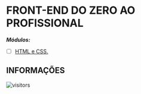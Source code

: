 # FRONT-END DO ZERO AO PROFISSIONAL

***Módulos:***

- [ ] [HTML e CSS.](https://github.com/Devsgeeknerd/html-e-css-zp "Ir Para as Aulas")
<!-- - [ ] HTML5 e CSS3. -->
<!-- - [ ] Git e GitHub. -->
<!-- - [ ] JavaScript — Básico. -->
<!-- - [ ] JavaScript — Intermediário. -->
<!-- - [ ] JavaScript — Avançado. -->
<!-- - [ ] jQuery. -->
<!-- - [ ] Bootstrap 4. -->
<!-- - [ ] ECMAScript 6+ (ES6+). -->
<!-- - [ ] Package Managers (NPM e Yarn). -->
<!-- - [ ] Arquitetura de CSS (BEM). -->
<!-- - [ ] Sass. -->
<!-- - [ ] Webpack. -->
<!-- - [ ] Gulp. -->
<!-- - [ ] React.js. -->
<!-- - [ ] Redux. -->
<!-- - [ ] Projeto — Devsolx (React.js). -->
<!-- - [ ] Vue.js. -->
<!-- - [ ] Angular 9. -->
<!-- - [ ] PWA. -->
<!-- - [ ] TypeScript. -->
<!-- - [ ] GraphQL. -->
<!-- - [ ] Canvas e SVG. -->
<!-- - [ ] User Interface (UI). -->
<!-- - [ ] User Experience (UX). -->
<!-- - [ ] Conceitos de Design. -->

## INFORMAÇÕES

![visitors](https://visitor-badge.glitch.me/badge?page_id=Devsgeeknerd.front-end-zp-full-stack "Total de Visitas")

